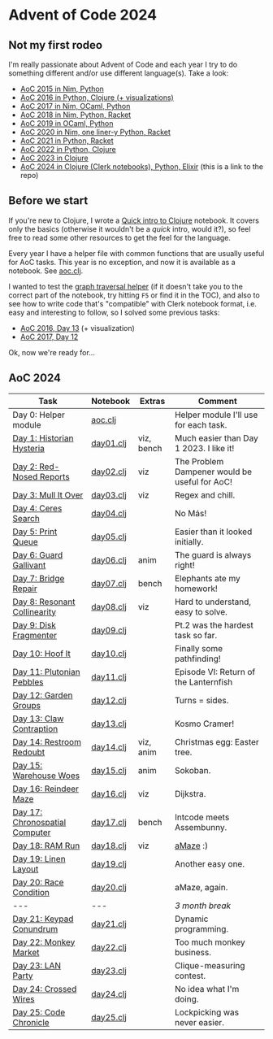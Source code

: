 # Advent of Code 2024


## Not my first rodeo

I'm really passionate about Advent of Code and each year I try to do something different
and/or use different language(s).
Take a look:

* [AoC 2015 in Nim, Python](https://github.com/narimiran/advent_of_code_2015)
* [AoC 2016 in Python, Clojure (+ visualizations)](https://github.com/narimiran/advent_of_code_2016)
* [AoC 2017 in Nim, OCaml, Python](https://github.com/narimiran/AdventOfCode2017)
* [AoC 2018 in Nim, Python, Racket](https://github.com/narimiran/AdventOfCode2018)
* [AoC 2019 in OCaml, Python](https://github.com/narimiran/AdventOfCode2019)
* [AoC 2020 in Nim, one liner-y Python, Racket](https://github.com/narimiran/AdventOfCode2020)
* [AoC 2021 in Python, Racket](https://github.com/narimiran/AdventOfCode2021)
* [AoC 2022 in Python, Clojure](https://github.com/narimiran/AdventOfCode2022)
* [AoC 2023 in Clojure](https://github.com/narimiran/AdventOfCode2023)
* [AoC 2024 in Clojure (Clerk notebooks), Python, Elixir](https://github.com/narimiran/aoc2024) (this is a link to the repo)




## Before we start

If you're new to Clojure, I wrote a
[Quick intro to Clojure](./clojure_intro) notebook.
It covers only the basics (otherwise it wouldn't be a _quick_ intro, would it?),
so feel free to read some other resources to get the feel for the language.

Every year I have a helper file with common functions that are
usually useful for AoC tasks.
This year is no exception, and now it is available as a notebook.
See [aoc.clj](./aoc).

I wanted to test the [graph traversal helper](./aoc#graph-traversal)
(if it doesn't take you to the correct part of the notebook, try hitting `F5`
or find it in the TOC),
and also to see how to write code that's "compatible" with Clerk
notebook format, i.e. easy and interesting to follow, so I solved some
previous tasks:
- [AoC 2016, Day 13](./aoc2016_day13) (+ visualization)
- [AoC 2017, Day 12](./aoc2017_day12)


Ok, now we're ready for...





## AoC 2024

Task                                                                    | Notebook            | Extras      | Comment
---                                                                     | ---                 | ---         | ---
Day 0: Helper module                                                    | [aoc.clj](aoc)      |             | Helper module I'll use for each task.
[Day 1: Historian Hysteria](https://adventofcode.com/2024/day/1)        | [day01.clj](day01)  | viz, bench  | Much easier than Day 1 2023. I like it!
[Day 2: Red-Nosed Reports](https://adventofcode.com/2024/day/2)         | [day02.clj](day02)  | viz         | The Problem Dampener would be useful for AoC!
[Day 3: Mull It Over](https://adventofcode.com/2024/day/3)              | [day03.clj](day03)  | viz         | Regex and chill.
[Day 4: Ceres Search](https://adventofcode.com/2024/day/4)              | [day04.clj](day04)  |             | No Más!
[Day 5: Print Queue](https://adventofcode.com/2024/day/5)               | [day05.clj](day05)  |             | Easier than it looked initially.
[Day 6: Guard Gallivant](https://adventofcode.com/2024/day/6)           | [day06.clj](day06)  | anim        | The guard is always right!
[Day 7: Bridge Repair](https://adventofcode.com/2024/day/7)             | [day07.clj](day07)  | bench       | Elephants ate my homework!
[Day 8: Resonant Collinearity](https://adventofcode.com/2024/day/8)     | [day08.clj](day08)  | viz         | Hard to understand, easy to solve.
[Day 9: Disk Fragmenter](https://adventofcode.com/2024/day/9)           | [day09.clj](day09)  |             | Pt.2 was the hardest task so far.
[Day 10: Hoof It](https://adventofcode.com/2024/day/10)                 | [day10.clj](day10)  |             | Finally some pathfinding!
[Day 11: Plutonian Pebbles](https://adventofcode.com/2024/day/11)       | [day11.clj](day11)  |             | Episode VI: Return of the Lanternfish
[Day 12: Garden Groups](https://adventofcode.com/2024/day/12)           | [day12.clj](day12)  |             | Turns = sides.
[Day 13: Claw Contraption](https://adventofcode.com/2024/day/13)        | [day13.clj](day13)  |             | Kosmo Cramer!
[Day 14: Restroom Redoubt](https://adventofcode.com/2024/day/14)        | [day14.clj](day14)  | viz, anim   | Christmas egg: Easter tree.
[Day 15: Warehouse Woes](https://adventofcode.com/2024/day/15)          | [day15.clj](day15)  | anim        | Sokoban.
[Day 16: Reindeer Maze](https://adventofcode.com/2024/day/16)           | [day16.clj](day16)  | viz         | Dijkstra.
[Day 17: Chronospatial Computer](https://adventofcode.com/2024/day/17)  | [day17.clj](day17)  | bench       | Intcode meets Assembunny.
[Day 18: RAM Run](https://adventofcode.com/2024/day/18)                 | [day18.clj](day18)  | viz         | [aMaze](https://narimiran.github.io/amaze/) :)
[Day 19: Linen Layout](https://adventofcode.com/2024/day/19)            | [day19.clj](day19)  |             | Another easy one.
[Day 20: Race Condition](https://adventofcode.com/2024/day/20)          | [day20.clj](day20)  |             | aMaze, again.
---                                                                     | ---                 |             | _3 month break_
[Day 21: Keypad Conundrum](https://adventofcode.com/2024/day/21)        | [day21.clj](day21)  |             | Dynamic programming.
[Day 22: Monkey Market](https://adventofcode.com/2024/day/22)           | [day22.clj](day22)  |             | Too much monkey business.
[Day 23: LAN Party](https://adventofcode.com/2024/day/23)               | [day23.clj](day23)  |             | Clique-measuring contest.
[Day 24: Crossed Wires](https://adventofcode.com/2024/day/24)           | [day24.clj](day24)  |             | No idea what I'm doing.
[Day 25: Code Chronicle](https://adventofcode.com/2024/day/25)          | [day25.clj](day25)  |             | Lockpicking was never easier.

